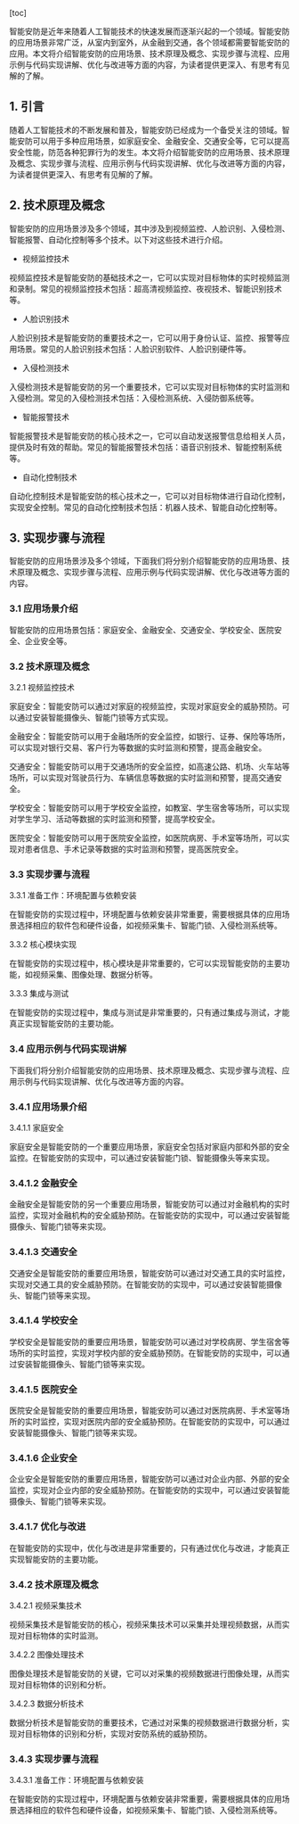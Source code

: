 
[toc]                    
                
                
智能安防是近年来随着人工智能技术的快速发展而逐渐兴起的一个领域。智能安防的应用场景非常广泛，从室内到室外，从金融到交通，各个领域都需要智能安防的应用。本文将介绍智能安防的应用场景、技术原理及概念、实现步骤与流程、应用示例与代码实现讲解、优化与改进等方面的内容，为读者提供更深入、有思考有见解的了解。

## 1. 引言

随着人工智能技术的不断发展和普及，智能安防已经成为一个备受关注的领域。智能安防可以用于多种应用场景，如家庭安全、金融安全、交通安全等，它可以提高安全性能，防范各种犯罪行为的发生。本文将介绍智能安防的应用场景、技术原理及概念、实现步骤与流程、应用示例与代码实现讲解、优化与改进等方面的内容，为读者提供更深入、有思考有见解的了解。

## 2. 技术原理及概念

智能安防的应用场景涉及多个领域，其中涉及到视频监控、人脸识别、入侵检测、智能报警、自动化控制等多个技术。以下对这些技术进行介绍。

- 视频监控技术

视频监控技术是智能安防的基础技术之一，它可以实现对目标物体的实时视频监测和录制。常见的视频监控技术包括：超高清视频监控、夜视技术、智能识别技术等。

- 人脸识别技术

人脸识别技术是智能安防的重要技术之一，它可以用于身份认证、监控、报警等应用场景。常见的人脸识别技术包括：人脸识别软件、人脸识别硬件等。

- 入侵检测技术

入侵检测技术是智能安防的另一个重要技术，它可以实现对目标物体的实时监测和入侵检测。常见的入侵检测技术包括：入侵检测系统、入侵防御系统等。

- 智能报警技术

智能报警技术是智能安防的核心技术之一，它可以自动发送报警信息给相关人员，提供及时有效的帮助。常见的智能报警技术包括：语音识别技术、智能控制系统等。

- 自动化控制技术

自动化控制技术是智能安防的核心技术之一，它可以对目标物体进行自动化控制，实现安全控制。常见的自动化控制技术包括：机器人技术、智能自动化控制等。

## 3. 实现步骤与流程

智能安防的应用场景涉及多个领域，下面我们将分别介绍智能安防的应用场景、技术原理及概念、实现步骤与流程、应用示例与代码实现讲解、优化与改进等方面的内容。

### 3.1 应用场景介绍

智能安防的应用场景包括：家庭安全、金融安全、交通安全、学校安全、医院安全、企业安全等。

### 3.2 技术原理及概念

3.2.1 视频监控技术

家庭安全：智能安防可以通过对家庭的视频监控，实现对家庭安全的威胁预防。可以通过安装智能摄像头、智能门锁等方式实现。

金融安全：智能安防可以用于金融场所的安全监控，如银行、证券、保险等场所，可以实现对银行交易、客户行为等数据的实时监测和预警，提高金融安全。

交通安全：智能安防可以用于交通场所的安全监控，如高速公路、机场、火车站等场所，可以实现对驾驶员行为、车辆信息等数据的实时监测和预警，提高交通安全。

学校安全：智能安防可以用于学校安全监控，如教室、学生宿舍等场所，可以实现对学生学习、活动等数据的实时监测和预警，提高学校安全。

医院安全：智能安防可以用于医院安全监控，如医院病房、手术室等场所，可以实现对患者信息、手术记录等数据的实时监测和预警，提高医院安全。

### 3.3 实现步骤与流程

3.3.1 准备工作：环境配置与依赖安装

在智能安防的实现过程中，环境配置与依赖安装非常重要，需要根据具体的应用场景选择相应的软件包和硬件设备，如视频采集卡、智能门锁、入侵检测系统等。

3.3.2 核心模块实现

在智能安防的实现过程中，核心模块是非常重要的，它可以实现智能安防的主要功能，如视频采集、图像处理、数据分析等。

3.3.3 集成与测试

在智能安防的实现过程中，集成与测试是非常重要的，只有通过集成与测试，才能真正实现智能安防的主要功能。

### 3.4 应用示例与代码实现讲解

下面我们将分别介绍智能安防的应用场景、技术原理及概念、实现步骤与流程、应用示例与代码实现讲解、优化与改进等方面的内容。

### 3.4.1 应用场景介绍

3.4.1.1 家庭安全

家庭安全是智能安防的一个重要应用场景，家庭安全包括对家庭内部和外部的安全监控。在智能安防的实现中，可以通过安装智能门锁、智能摄像头等来实现。

### 3.4.1.2 金融安全

金融安全是智能安防的另一个重要应用场景，智能安防可以通过对金融机构的实时监控，实现对金融机构的安全威胁预防。在智能安防的实现中，可以通过安装智能摄像头、智能门锁等来实现。

### 3.4.1.3 交通安全

交通安全是智能安防的重要应用场景，智能安防可以通过对交通工具的实时监控，实现对交通工具的安全威胁预防。在智能安防的实现中，可以通过安装智能摄像头、智能门锁等来实现。

### 3.4.1.4 学校安全

学校安全是智能安防的重要应用场景，智能安防可以通过对学校病房、学生宿舍等场所的实时监控，实现对学校内部的安全威胁预防。在智能安防的实现中，可以通过安装智能摄像头、智能门锁等来实现。

### 3.4.1.5 医院安全

医院安全是智能安防的重要应用场景，智能安防可以通过对医院病房、手术室等场所的实时监控，实现对医院内部的安全威胁预防。在智能安防的实现中，可以通过安装智能摄像头、智能门锁等来实现。

### 3.4.1.6 企业安全

企业安全是智能安防的重要应用场景，智能安防可以通过对企业内部、外部的安全监控，实现对企业内部的安全威胁预防。在智能安防的实现中，可以通过安装智能摄像头、智能门锁等来实现。

### 3.4.1.7 优化与改进

在智能安防的实现中，优化与改进是非常重要的，只有通过优化与改进，才能真正实现智能安防的主要功能。

### 3.4.2 技术原理及概念

3.4.2.1 视频采集技术

视频采集技术是智能安防的核心，视频采集技术可以采集并处理视频数据，从而实现对目标物体的实时监测。

3.4.2.2 图像处理技术

图像处理技术是智能安防的关键，它可以对采集的视频数据进行图像处理，从而实现对目标物体的识别和分析。

3.4.2.3 数据分析技术

数据分析技术是智能安防的重要技术，它通过对采集的视频数据进行数据分析，实现对目标物体的识别和分析，实现对安防系统的威胁预防。

### 3.4.3 实现步骤与流程

3.4.3.1 准备工作：环境配置与依赖安装

在智能安防的实现过程中，环境配置与依赖安装非常重要，需要根据具体的应用场景选择相应的软件包和硬件设备，如视频采集卡、智能门锁、入侵检测系统等。

